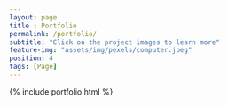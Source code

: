 ```yaml
--- 
layout: page
title : Portfolio 
permalink: /portfolio/
subtitle: "Click on the project images to learn more" 
feature-img: "assets/img/pexels/computer.jpeg"
position: 4
tags: [Page]
---
```


{% include portfolio.html %}
